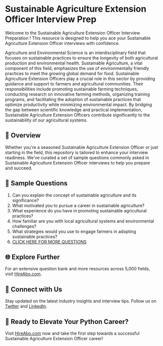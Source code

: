# Sustainable Agriculture Extension Officer Interview Prep

Welcome to the Sustainable Agriculture Extension Officer Interview Preparation ! This resource is designed to help you ace your Sustainable Agriculture Extension Officer interviews with confidence.

Agriculture and Environmental Science is an interdisciplinary field that focuses on sustainable practices to ensure the longevity of both agricultural production and environmental health. Sustainable Agriculture, a vital component of this field, emphasizes the use of environmentally friendly practices to meet the growing global demand for food. Sustainable Agriculture Extension Officers play a crucial role in this sector by providing guidance and support to farmers and agricultural communities. Their responsibilities include promoting sustainable farming techniques, conducting research on innovative farming methods, organizing training programs, and facilitating the adoption of sustainable practices that optimize productivity while minimizing environmental impact. By bridging the gap between scientific knowledge and practical implementation, Sustainable Agriculture Extension Officers contribute significantly to the sustainability of our agricultural systems.

## 🚀 Overview

Whether you're a seasoned Sustainable Agriculture Extension Officer or just starting in the field, this repository is tailored to enhance your interview readiness. We've curated a set of sample questions commonly asked in Sustainable Agriculture Extension Officer interviews to help you prepare and succeed.

## 📝 Sample Questions

1. Can you explain the concept of sustainable agriculture and its significance?
2. What motivated you to pursue a career in sustainable agriculture?
3. What experience do you have in promoting sustainable agricultural practices?
4. How familiar are you with local agricultural systems and environmental challenges?
5. What strategies would you use to engage farmers in adopting sustainable practices?
6. [CLICK HERE FOR MORE QUESTIONS](https://hireabo.com/job/10_4_14/Sustainable%20Agriculture%20Extension%20Officer)

## 🌐 Explore Further

For an extensive question bank and more resources across 5,000 fields, visit [HireAbo.com](https://www.hireabo.com).

## 📱 Connect with Us

Stay updated on the latest industry insights and interview tips. Follow us on [Twitter](https://twitter.com/hireabo) and [LinkedIn](https://www.linkedin.com/in/hire-abo-3609972a8/).

## 🚀 Ready to Elevate Your Python Career?

Visit [HireAbo.com](https://www.hireabo.com) now and take the first step towards a successful Sustainable Agriculture Extension Officer career!